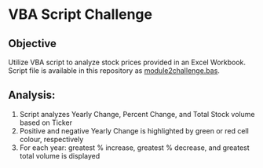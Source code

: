 # VBA Script Challenge

## Objective
Utilize VBA script to analyze stock prices provided in an Excel Workbook.  Script file is available in this repository as [module2challenge.bas](module2challenge.bas).

## Analysis:  
1. Script analyzes Yearly Change, Percent Change, and Total Stock volume based on Ticker  
2. Positive and negative Yearly Change is highlighted by green or red cell colour, respectively  
3. For each year: greatest % increase, greatest % decrease, and greatest total volume is displayed  
